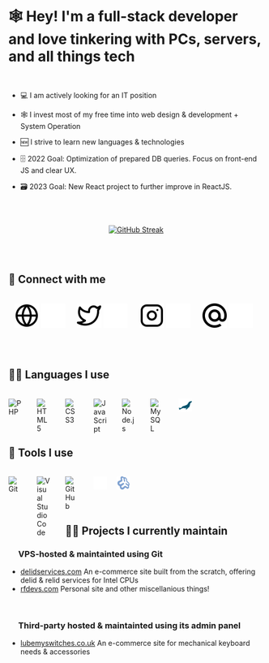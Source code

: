 # 🕸️ Hey! I'm a full-stack developer and love tinkering with PCs, servers, and all things tech 
<br>

- 💻 I am actively looking for an IT position

- 🕸️ I invest most of my free time into web design & development + System Operation

- 🆕 I strive to learn new languages & technologies

- 🗄️ 2022 Goal: Optimization of prepared DB queries. Focus on front-end JS and clear UX. 

- 🗃️ 2023 Goal: New React project to further improve in ReactJS.



<br><br><p align="center">[![GitHub Streak](https://github-readme-streak-stats.herokuapp.com?user=FlopRe&theme=blueberry_duo&date_format=M%20j%5B%2C%20Y%5D)](https://git.io/streak-stats)</p>

<br><br>

## 👋 Connect with me
<br>&nbsp;&nbsp;
[![website](./imgs/globe-light.svg)](https://rfdevs.com#gh-light-mode-only)
[![website](./imgs/globe-dark.svg)](https://rfdevs.com#gh-dark-mode-only)
&nbsp;&nbsp;&nbsp;&nbsp;
[![website](./imgs/twitter-light.svg)](https://twitter.com/filipthedev#gh-light-mode-only)
[![website](./imgs/twitter-dark.svg)](https://twitter.com/filipthedev#gh-dark-mode-only)
&nbsp;&nbsp;&nbsp;&nbsp;
[![website](./imgs/instagram-light.svg)](https://instagram.com/filipthedev#gh-light-mode-only)
[![website](./imgs/instagram-dark.svg)](https://instagram.com/filipthedev#gh-dark-mode-only)
&nbsp;&nbsp;&nbsp;&nbsp;
[![website](./imgs/email-light.svg)](mailto:filip@rfdevs.com#gh-light-mode-only)
[![website](./imgs/email-dark.svg)](mailto:filip@rfdevs.com#gh-dark-mode-only)
&nbsp;&nbsp;&nbsp;&nbsp;

<br><br>

## 🧑‍💻 Languages I use
<br><img align="left" alt="PHP" width="26px" src="https://cdn.jsdelivr.net/npm/devicons@1.8.0/!SVG/php.svg" style="padding-right:30px;" />
<img align="left" alt="HTML5" width="26px" src="https://cdn.jsdelivr.net/gh/devicons/devicon/icons/html5/html5-original.svg" style="padding-right:30px;" />
<img align="left" alt="CSS3" width="26px" src="https://cdn.jsdelivr.net/gh/devicons/devicon/icons/css3/css3-original.svg" style="padding-right:30px;" />
<img align="left" alt="JavaScript" width="26px" src="https://cdn.jsdelivr.net/gh/devicons/devicon/icons/javascript/javascript-original.svg" style="padding-right:30px;" />
<img align="left" alt="Node.js" width="26px" src="https://cdn.jsdelivr.net/gh/devicons/devicon/icons/nodejs/nodejs-original.svg" style="padding-right:30px;" />
<img align="left" alt="MySQL" width="26px" src="https://cdn.jsdelivr.net/gh/devicons/devicon/icons/mysql/mysql-original.svg" style="padding-right:30px;" />
<img align="left" alt="MariaDB" width="26px" src="./imgs/mariadb.svg" />

<br><br><br>

## 🔧 Tools I use
<br><img align="left" alt="Git" width="26px" src="https://cdn.jsdelivr.net/gh/devicons/devicon/icons/git/git-original.svg" style="padding-right:30px;" />
<img align="left" alt="Visual Studio Code" width="26px" src="https://cdn.jsdelivr.net/gh/devicons/devicon/icons/vscode/vscode-original.svg" style="padding-right:30px;" />
<img align="left" alt="GitHub" width="26px" src="https://user-images.githubusercontent.com/3369400/139447912-e0f43f33-6d9f-45f8-be46-2df5bbc91289.png" style="padding-right:30px;" />
<img align="left" alt="Terminal / Bash" width="26px" src="./imgs/terminal-dark.svg" />
<img align="left" alt="Webmin + Virtualmin" width="26px" src="./imgs/webmin.svg" style="margin-left:20px;" />


<br><br><br>

## 🧑‍🏭 Projects I currently maintain

### &nbsp;&nbsp;&nbsp;&nbsp; VPS-hosted & maintainted using Git

 - [delidservices.com](https://delidservices.com) An e-commerce site built from the scratch, offering delid & relid services for Intel CPUs
 - [rfdevs.com](https://rdevs.com) Personal site and other miscellanious things!

<br>

### &nbsp;&nbsp;&nbsp;&nbsp; Third-party hosted & maintainted using its admin panel
 - [lubemyswitches.co.uk](https://lubemyswitches.co.uk) An e-commerce site for mechanical keyboard needs & accessories
